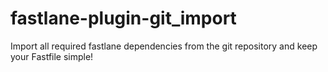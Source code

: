 # fastlane-plugin-git_import
Import all required fastlane dependencies from the git repository and keep your Fastfile simple!

